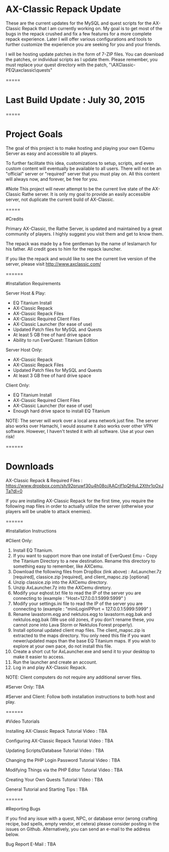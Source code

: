 # AX-Classic Repack Update

These are the current updates for the MySQL and quest scripts for the AX-Classic Repack that I am currently working on.  My goal is to get most of the bugs in the repack crushed and fix a few features for a more complete repack experience.  Later I will offer various configurations and tools to further customize the experience you are seeking for you and your friends.

I will be hosting update patches in the form of 7-ZIP files.  You can download the patches, or individual scripts as I update them.  Please remember, you must replace your quest directory with the patch, "\AXClassic-PEQ\axclassic\quests"

=====

# Last Build Update : July 30, 2015

=====

# Project Goals

The goal of this project is to make hosting and playing your own EQemu Server as easy and accessible to all players.

To further facilitate this idea, customizations to setup, scripts, and even custom content will eventually be available to all users.  There will not be an "official" server or "required" server that you must play on.  All this content will always now, and forever, be free for you.

#Note
This project will never attempt to be the current live state of the AX-Classic Rathe server.  It is only my goal to provide an easily accessible server, not duplicate the current build of AX-Classic.

=====

#Credits

Primary AX-Classic, the Rathe Server, is updated and maintained by a great community of players.  I highly suggest you visit them and get to know them.

The repack was made by a fine gentleman by the name of leslamarch for his father.  All credit goes to him for the repack launcher. 

If you like the repack and would like to see the current live version of the server, please visit http://www.axclassic.com/

======

#Installation Requirements

Server Host & Play:
- EQ Titanium Install
- AX-Classic Repack
- AX-Classic Repack Files
- AX-Classic Required Client Files
- AX-Classic Launcher (for ease of use)
- Updated Patch files for MySQL and Quests
- At least 5 GB free of hard drive space
- Ability to run EverQuest: Titanium Edition

Server Host Only:
- AX-Classic Repack
- AX-Classic Repack Files
- Updated Patch files for MySQL and Quests
- At least 3 GB free of hard drive space

Client Only:
- EQ Titanium Install
- AX-Classic Required Client Files
- AX-Classic Launcher (for ease of use)
- Enough hard drive space to install EQ Titanium

NOTE: The server will work over a local area network just fine.  The server also works over Hamachi, I would assume it also works over other VPN software.  However, I haven't tested it with all software.  Use at your own risk!

======

# Downloads

AX-Classic Repack & Required Files : https://www.dropbox.com/sh/92pruwf30u4h08o/AACrjf1pQHIuL2Xthr1oOxJTa?dl=0

If you are installing AX-Classic Repack for the first time, you require the following map files in order to actually utilize the server (otherwise your players will be unable to attack enemies).

======

#Installation Instructions

#Client Only:
1. Install EQ Titanium.
2. If you want to support more than one install of EverQuest Emu - Copy the Titanium Directory to a new destination.  Rename this directory to something easy to remember, like AXCemu.
3. Download the following files from DropBox (link above) : AxLauncher.7z [required], classice.zip [required], and client_mapsc.zip [optional]
4. Unzip classice.zip into the AXCemu directory.
5. Unzip AxLauncher.7z into the AXCemu diretory.
6. Modify your eqhost.txt file to read the IP of the server you are connecting to (example : "Host=127.0.0.1:5999:5999" )
7. Modify your settings.ini file to read the IP of the server you are connecting to (example : "miniLoginIPPort = 127.0.0.1:5999:5999" )
8. Rename lavastorm.eqg and nektulos.eqg to lavastorm.eqg.bak and nektulos.eqg.bak (We use old zones, if you don't rename these, you cannot zone into Lava Storm or Nektulos Forest properly).
9. Install optional updated client map files.  The client_mapsc.zip is extracted to the maps directory.  You only need this file if you want newer/updated maps than the base EQ Titanium maps.  If you wish to explore at your own pace, do not install this file.
10. Create a short cut for AxLauncher.exe and send it to your desktop to make it easier to access.
11. Run the launcher and create an account.
12. Log in and play AX-Classic Repack.

NOTE: Client computers do not require any additional server files.

#Server Only:
TBA

#Server and Client:
Follow both installation instructions to both host and play.

======

#Video Tutorials

Installing AX-Classic Repack Tutorial Video : TBA

Configuring AX-Classic Repack Tutorial Video : TBA

Updating Scripts/Database Tutorial Video : TBA

Changing the PHP Login Password Tutorial Video : TBA

Modifying Things via the PHP Editor Tutorial Video : TBA

Creating Your Own Quests Tutorial Video : TBA

General Tutorial and Starting Tips : TBA

======

#Reporting Bugs

If you find any issue with a quest, NPC, or database error (wrong crafting recipe, bad spells, empty vendor, et cetera) please consider posting in the issues on Github.  Alternatively, you can send an e-mail to the address below.

Bug Report E-Mail : TBA